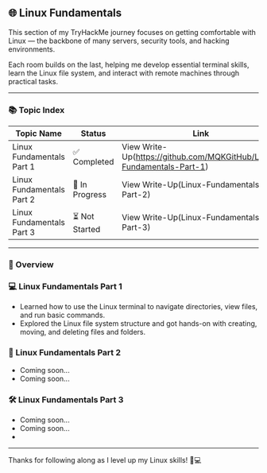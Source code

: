 ## 🌐 Linux Fundamentals  

This section of my TryHackMe journey focuses on getting comfortable with Linux — the backbone of many servers, security tools, and hacking environments.

Each room builds on the last, helping me develop essential terminal skills, learn the Linux file system, and interact with remote machines through practical tasks.

---

### 📚 Topic Index  

| Topic Name               | Status        | Link            |
|--------------------------|----------------|------------------|
| Linux Fundamentals Part 1 | ✅ Completed    | View Write-Up(https://github.com/MQKGitHub/Linux-Fundamentals-Part-1)    |
| Linux Fundamentals Part 2 | 🔄 In Progress  | View Write-Up(Linux-Fundamentals-Part-2)    |
| Linux Fundamentals Part 3 | ⏳ Not Started  | View Write-Up(Linux-Fundamentals-Part-3)    |

---

### 🧠 Overview  

### 💻 Linux Fundamentals Part 1  
- Learned how to use the Linux terminal to navigate directories, view files, and run basic commands.  
- Explored the Linux file system structure and got hands-on with creating, moving, and deleting files and folders.

### 🔐 Linux Fundamentals Part 2  
- Coming soon...
- Coming soon...

### 🛠️ Linux Fundamentals Part 3  
- Coming soon...
- Coming soon...
- 
---

Thanks for following along as I level up my Linux skills! 🐧💻
